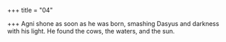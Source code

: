 +++
title = "04"

+++
Agni shone as soon as he was born, smashing Dasyus and darkness with  his light.
He found the cows, the waters, and the sun.